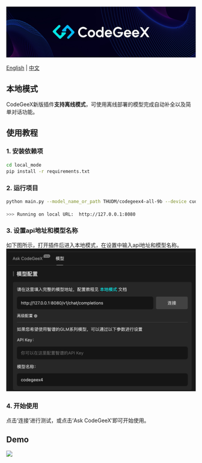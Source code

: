 ![](../resources/logo.jpeg)

[English](README.md) | [中文](README_zh.md)

## 本地模式

CodeGeeX新版插件**支持离线模式**，可使用离线部署的模型完成自动补全以及简单对话功能。

## 使用教程

### 1. 安装依赖项

```bash
cd local_mode
pip install -r requirements.txt
```

### 2. 运行项目

```bash
python main.py --model_name_or_path THUDM/codegeex4-all-9b --device cuda --bf16 true

>>> Running on local URL:  http://127.0.0.1:8080
```

### 3. 设置api地址和模型名称

如下图所示，打开插件后进入本地模式，在设置中输入api地址和模型名称。
![](resources/pic1.png)

### 4. 开始使用

点击‘连接’进行测试，或点击‘Ask CodeGeeX’即可开始使用。

## Demo

![](resources/demo_zh.gif)